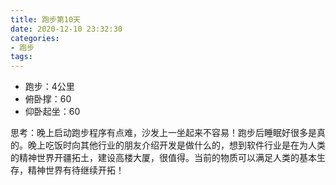 ```yaml
---
title: 跑步第10天
date: 2020-12-10 23:32:30
categories: 
- 跑步
tags:
---
```


- 跑步：4公里
- 俯卧撑：60
- 仰卧起坐：60

思考：晚上启动跑步程序有点难，沙发上一坐起来不容易！跑步后睡眠好很多是真的。晚上吃饭时向其他行业的朋友介绍开发是做什么的，想到软件行业是在为人类的精神世界开疆拓土，建设高楼大厦，很值得。当前的物质可以满足人类的基本生存，精神世界有待继续开拓！
